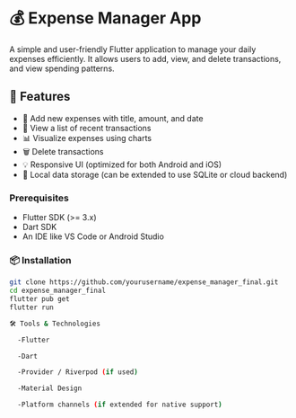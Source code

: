 # 💰 Expense Manager App

A simple and user-friendly Flutter application to manage your daily expenses efficiently. It allows users to add, view, and delete transactions, and view spending patterns.

## 🧾 Features

- 📌 Add new expenses with title, amount, and date
- 📜 View a list of recent transactions
- 📊 Visualize expenses using charts
- 🗑️ Delete transactions
- 💡 Responsive UI (optimized for both Android and iOS)
- 📁 Local data storage (can be extended to use SQLite or cloud backend)

### Prerequisites

- Flutter SDK (>= 3.x)
- Dart SDK
- An IDE like VS Code or Android Studio

### 📦 Installation

```bash
git clone https://github.com/yourusername/expense_manager_final.git
cd expense_manager_final
flutter pub get
flutter run

🛠️ Tools & Technologies

  -Flutter

  -Dart

  -Provider / Riverpod (if used)

  -Material Design

  -Platform channels (if extended for native support)
